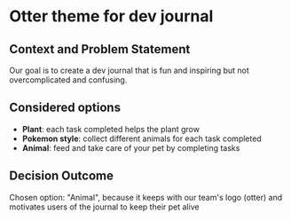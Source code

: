 # Otter theme for dev journal 
## Context and Problem Statement 
Our goal is to create a dev journal that is fun and inspiring but not overcomplicated and confusing. 
## Considered options 
* **Plant**: each task completed helps the plant grow
* **Pokemon style**: collect different animals for each task completed
* **Animal**: feed and take care of your pet by completing tasks 
## Decision Outcome 
Chosen option: "Animal", because it keeps with our team's logo (otter) and motivates users of the journal to keep their pet alive 

